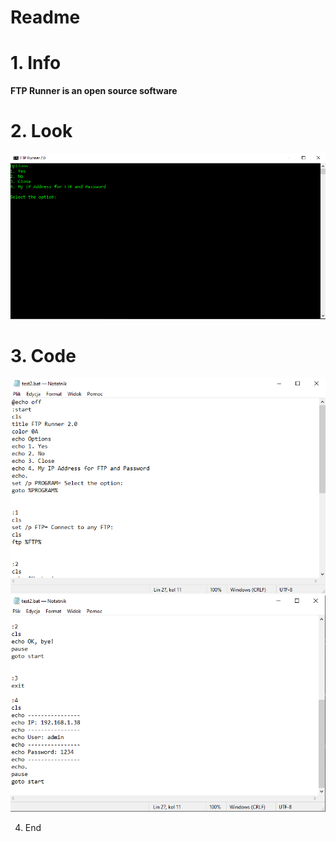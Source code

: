 # Readme
# 1. Info

**FTP Runner is an open source software**

# 2. Look

![img.png](images/img.png)

# 3. Code
![img_1.png](images/img_1.png)
![img_2.png](images/img_2.png)

4. End

